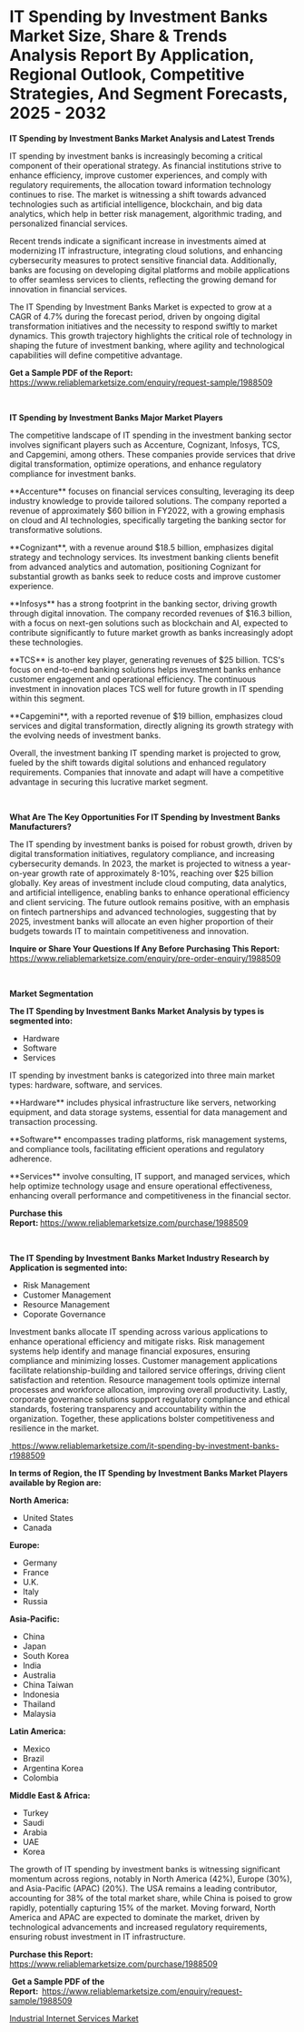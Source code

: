<p><h1>IT Spending by Investment Banks Market Size, Share & Trends Analysis Report By Application, Regional Outlook, Competitive Strategies, And Segment Forecasts, 2025 - 2032</h1></p><p><strong>IT Spending by Investment Banks Market Analysis and Latest Trends</strong></p>
<p><p>IT spending by investment banks is increasingly becoming a critical component of their operational strategy. As financial institutions strive to enhance efficiency, improve customer experiences, and comply with regulatory requirements, the allocation toward information technology continues to rise. The market is witnessing a shift towards advanced technologies such as artificial intelligence, blockchain, and big data analytics, which help in better risk management, algorithmic trading, and personalized financial services.</p><p>Recent trends indicate a significant increase in investments aimed at modernizing IT infrastructure, integrating cloud solutions, and enhancing cybersecurity measures to protect sensitive financial data. Additionally, banks are focusing on developing digital platforms and mobile applications to offer seamless services to clients, reflecting the growing demand for innovation in financial services.</p><p>The IT Spending by Investment Banks Market is expected to grow at a CAGR of 4.7% during the forecast period, driven by ongoing digital transformation initiatives and the necessity to respond swiftly to market dynamics. This growth trajectory highlights the critical role of technology in shaping the future of investment banking, where agility and technological capabilities will define competitive advantage.</p></p>
<p><strong>Get a Sample PDF of the Report:&nbsp;</strong> <a href="https://www.reliablemarketsize.com/enquiry/request-sample/1988509?utm_campaign=3217&utm_medium=2&utm_source=Github&utm_content=ia&utm_term=28032025&utm_id=it-spending-by-investment-banks">https://www.reliablemarketsize.com/enquiry/request-sample/1988509</a></p>
<p>&nbsp;</p>
<p><strong>IT Spending by Investment Banks Major Market Players</strong></p>
<p><p>The competitive landscape of IT spending in the investment banking sector involves significant players such as Accenture, Cognizant, Infosys, TCS, and Capgemini, among others. These companies provide services that drive digital transformation, optimize operations, and enhance regulatory compliance for investment banks.</p><p>**Accenture** focuses on financial services consulting, leveraging its deep industry knowledge to provide tailored solutions. The company reported a revenue of approximately $60 billion in FY2022, with a growing emphasis on cloud and AI technologies, specifically targeting the banking sector for transformative solutions.</p><p>**Cognizant**, with a revenue around $18.5 billion, emphasizes digital strategy and technology services. Its investment banking clients benefit from advanced analytics and automation, positioning Cognizant for substantial growth as banks seek to reduce costs and improve customer experience.</p><p>**Infosys** has a strong footprint in the banking sector, driving growth through digital innovation. The company recorded revenues of $16.3 billion, with a focus on next-gen solutions such as blockchain and AI, expected to contribute significantly to future market growth as banks increasingly adopt these technologies.</p><p>**TCS** is another key player, generating revenues of $25 billion. TCS's focus on end-to-end banking solutions helps investment banks enhance customer engagement and operational efficiency. The continuous investment in innovation places TCS well for future growth in IT spending within this segment.</p><p>**Capgemini**, with a reported revenue of $19 billion, emphasizes cloud services and digital transformation, directly aligning its growth strategy with the evolving needs of investment banks.</p><p>Overall, the investment banking IT spending market is projected to grow, fueled by the shift towards digital solutions and enhanced regulatory requirements. Companies that innovate and adapt will have a competitive advantage in securing this lucrative market segment.</p></p>
<p>&nbsp;</p>
<p><strong>What Are The Key Opportunities For IT Spending by Investment Banks Manufacturers?</strong></p>
<p><p>The IT spending by investment banks is poised for robust growth, driven by digital transformation initiatives, regulatory compliance, and increasing cybersecurity demands. In 2023, the market is projected to witness a year-on-year growth rate of approximately 8-10%, reaching over $25 billion globally. Key areas of investment include cloud computing, data analytics, and artificial intelligence, enabling banks to enhance operational efficiency and client servicing. The future outlook remains positive, with an emphasis on fintech partnerships and advanced technologies, suggesting that by 2025, investment banks will allocate an even higher proportion of their budgets towards IT to maintain competitiveness and innovation.</p></p>
<p><strong>Inquire or Share Your Questions If Any Before Purchasing This Report:</strong> <a href="https://www.reliablemarketsize.com/enquiry/pre-order-enquiry/1988509?utm_campaign=3217&utm_medium=2&utm_source=Github&utm_content=ia&utm_term=28032025&utm_id=it-spending-by-investment-banks">https://www.reliablemarketsize.com/enquiry/pre-order-enquiry/1988509</a></p>
<p>&nbsp;</p>
<p><strong>Market Segmentation</strong></p>
<p><strong>The IT Spending by Investment Banks Market Analysis by types is segmented into:</strong></p>
<p><ul><li>Hardware</li><li>Software</li><li>Services</li></ul></p>
<p><p>IT spending by investment banks is categorized into three main market types: hardware, software, and services. </p><p>**Hardware** includes physical infrastructure like servers, networking equipment, and data storage systems, essential for data management and transaction processing. </p><p>**Software** encompasses trading platforms, risk management systems, and compliance tools, facilitating efficient operations and regulatory adherence. </p><p>**Services** involve consulting, IT support, and managed services, which help optimize technology usage and ensure operational effectiveness, enhancing overall performance and competitiveness in the financial sector.</p></p>
<p><strong>Purchase this Report:&nbsp;</strong><a href="https://www.reliablemarketsize.com/purchase/1988509?utm_campaign=3217&utm_medium=2&utm_source=Github&utm_content=ia&utm_term=28032025&utm_id=it-spending-by-investment-banks">https://www.reliablemarketsize.com/purchase/1988509</a></p>
<p>&nbsp;</p>
<p><strong>The IT Spending by Investment Banks Market Industry Research by Application is segmented into:</strong></p>
<p><ul><li>Risk Management</li><li>Customer Management</li><li>Resource Management</li><li>Coporate Governance</li></ul></p>
<p><p>Investment banks allocate IT spending across various applications to enhance operational efficiency and mitigate risks. Risk management systems help identify and manage financial exposures, ensuring compliance and minimizing losses. Customer management applications facilitate relationship-building and tailored service offerings, driving client satisfaction and retention. Resource management tools optimize internal processes and workforce allocation, improving overall productivity. Lastly, corporate governance solutions support regulatory compliance and ethical standards, fostering transparency and accountability within the organization. Together, these applications bolster competitiveness and resilience in the market.</p></p>
<p><a href="https://www.reliablemarketsize.com/it-spending-by-investment-banks-r1988509?utm_campaign=3217&utm_medium=2&utm_source=Github&utm_content=ia&utm_term=28032025&utm_id=it-spending-by-investment-banks">&nbsp;https://www.reliablemarketsize.com/it-spending-by-investment-banks-r1988509</a></p>
<p><strong>In terms of Region, the IT Spending by Investment Banks Market Players available by Region are:</strong></p>
<p>
    <p> <strong> North America: </strong>
        <ul>
            <li>United States</li>
            <li>Canada</li>
        </ul>
        </p> 
    <p> <strong> Europe: </strong>
        <ul>
            <li>Germany</li>
            <li>France</li>
            <li>U.K.</li>
            <li>Italy</li>
            <li>Russia</li>
        </ul>
        </p> 
    <p> <strong> Asia-Pacific: </strong>
        <ul>
            <li>China</li>
            <li>Japan</li>
            <li>South Korea</li>
            <li>India</li>
            <li>Australia</li>
            <li>China Taiwan</li>
            <li>Indonesia</li>
            <li>Thailand</li>
            <li>Malaysia</li>
        </ul>
        </p> 
    <p> <strong> Latin America: </strong>
        <ul>
            <li>Mexico</li>
            <li>Brazil</li>
            <li>Argentina Korea</li>
            <li>Colombia</li>
        </ul>
        </p> 
    <p> <strong> Middle East & Africa: </strong>
        <ul>
            <li>Turkey</li>
            <li>Saudi</li>
            <li>Arabia</li>
            <li>UAE</li>
            <li>Korea</li>
        </ul>
    </p>
    </p>
<p><p>The growth of IT spending by investment banks is witnessing significant momentum across regions, notably in North America (42%), Europe (30%), and Asia-Pacific (APAC) (20%). The USA remains a leading contributor, accounting for 38% of the total market share, while China is poised to grow rapidly, potentially capturing 15% of the market. Moving forward, North America and APAC are expected to dominate the market, driven by technological advancements and increased regulatory requirements, ensuring robust investment in IT infrastructure.</p></p>
<p><strong>Purchase this Report: </strong><a href="https://www.reliablemarketsize.com/purchase/1988509?utm_campaign=3217&utm_medium=2&utm_source=Github&utm_content=ia&utm_term=28032025&utm_id=it-spending-by-investment-banks">https://www.reliablemarketsize.com/purchase/1988509</a></p>
<p>&nbsp;<strong>Get a Sample PDF of the Report:&nbsp;&nbsp;</strong><a href="https://www.reliablemarketsize.com/enquiry/request-sample/1988509?utm_campaign=3217&utm_medium=2&utm_source=Github&utm_content=ia&utm_term=28032025&utm_id=it-spending-by-investment-banks">https://www.reliablemarketsize.com/enquiry/request-sample/1988509</a></p>
<p><strong></strong></p>
<p><p><a href="https://github.com/mabutironaldo/Market-Research-Report-List-7/blob/main/industrial-internet-services-market.md?utm_campaign=3217&utm_medium=2&utm_source=Github&utm_content=ia&utm_term=28032025&utm_id=it-spending-by-investment-banks">Industrial Internet Services Market</a></p></p>